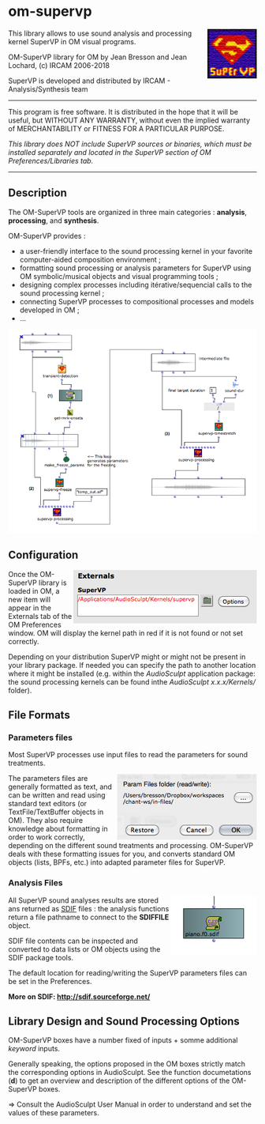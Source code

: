 # om-supervp

<img src="resources/pict/supervp.png" align=right>

This library allows to use sound analysis and processing kernel SuperVP in OM visual programs.

OM-SuperVP library for OM by Jean Bresson and Jean Lochard, (c) IRCAM 2006-2018

SuperVP is developed and distributed by IRCAM - Analysis/Synthesis team

*************
This program is free software. It is distributed in the hope that it will be useful, but WITHOUT ANY WARRANTY, without even the implied warranty of MERCHANTABILITY or FITNESS FOR A PARTICULAR PURPOSE. 

_This library does NOT include SuperVP sources or binaries, which must be installed separately and located in the SuperVP section of OM Preferences/Libraries tab._

*************

## Description

The OM-SuperVP tools are organized in three main categories : **analysis**, **processing**, and **synthesis**.

OM-SuperVP provides :

- a user-friendly interface to the sound processing kernel in your favorite computer-aided composition environment ;
- formatting sound processing or analysis parameters for SuperVP using OM symbolic/musical objects and visual programming tools ;
- designing complex processes including itérative/sequencial calls to the sound processing kernel ;
- connecting SuperVP processes to compositional processes and models developed in OM ;
- ...


<img src="./docs/images/om-supervp.png">

## Configuration

<img src="./docs/images/supervp-prefpath.png" align="right">

Once the OM-SuperVP library is loaded in OM, a new item will appear in the Externals tab of the OM Preferences window. OM will display the kernel path in red if it is not found or not set correctly.

Depending on your distribution SuperVP might or might not be present in your library package. 
If needed you can specify the path to another location where it might be installed (e.g. within the _AudioSculpt_ application package: the sound processing kernels can be found inthe _AudioSculpt x.x.x/Kernels/_ folder).


## File Formats

### Parameters files

Most SuperVP processes use input files to read the parameters for sound treatments.

<img src="./docs/images/supervp-prefwin.png" align="right">

The parameters files are generally formatted as text, and can be written and read using standard text editors (or TextFile/TextBuffer objects in OM). They also require knowledge about formatting in order to work correctly, depending on the different sound treatments and processing. OM-SuperVP deals with these formatting issues for you, and converts standard OM objects (lists, BPFs, etc.) into adapted parameter files for SuperVP.

### Analysis Files

<img src="./docs/images/sdiffile.png" align="right">

All SuperVP sound analyses results are stored ans returned as [SDIF](http://sdif.sourceforge.net/) files : the analysis functions return a file pathname to connect to the **SDIFFILE** object.

SDIF file contents can be inspected and converted to data lists or OM objects using the SDIF package tools.

The default location for reading/writing the SuperVP parameters files can be set in the Preferences.

**More on SDIF: http://sdif.sourceforge.net/**

## Library Design and Sound Processing Options

OM-SuperVP boxes have a number fixed of inputs + somme additional _keyword_ inputs.

Generally speaking, the options proposed in the OM boxes strictly match the corresponding options in AudioSculpt. See the function documetations (**d**) to get an overview and description of the different options of the OM-SuperVP boxes.

=> Consult the AudioSculpt User Manual in order to understand and set the values of these parameters. 
